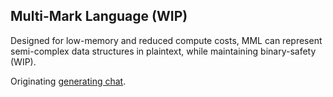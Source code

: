 
## Multi-Mark Language  (WIP)

Designed for low-memory and reduced compute costs, MML can represent semi-complex data structures in plaintext, while maintaining binary-safety (WIP).

Originating [generating chat](https://claude.ai/share/9ac17c23-c17d-4a7c-a1a2-47567cbff2e4).

